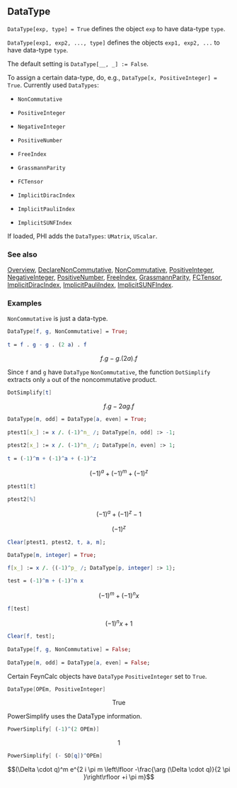 ## DataType

`DataType[exp, type] = True` defines the object `exp` to have data-type `type`.

`DataType[exp1, exp2, ..., type]` defines the objects `exp1, exp2, ...` to have data-type `type`.

The default setting is `DataType[__, _] := False`.

To assign a certain data-type, do, e.g., `DataType[x, PositiveInteger] = True`. Currently used `DataTypes`: 

- `NonCommutative`

- `PositiveInteger`

- `NegativeInteger`

- `PositiveNumber`

- `FreeIndex`

- `GrassmannParity`

- `FCTensor`

- `ImplicitDiracIndex`

- `ImplicitPauliIndex`

- `ImplicitSUNFIndex`

If loaded, PHI adds the `DataTypes`: `UMatrix`, `UScalar`.

### See also

[Overview](Extra/FeynCalc.md), [DeclareNonCommutative](DeclareNonCommutative.md), [NonCommutative](NonCommutative.md), [PositiveInteger](PositiveInteger.md), [NegativeInteger](NegativeInteger.md), [PositiveNumber](PositiveNumber.md), [FreeIndex](FreeIndex.md), [GrassmannParity](GrassmannParity.md), [FCTensor](FCTensor.md), [ImplicitDiracIndex](ImplicitDiracIndex.md), [ImplicitPauliIndex](ImplicitPauliIndex.md), [ImplicitSUNFIndex](ImplicitSUNFIndex.md).

### Examples

`NonCommutative` is just a data-type.

```mathematica
DataType[f, g, NonCommutative] = True; 
 
t = f . g - g . (2 a) . f
```

$$f.g-g.(2 a).f$$

Since `f` and `g` have `DataType` `NonCommutative`, the function `DotSimplify` extracts only `a` out of the noncommutative product.

```mathematica
DotSimplify[t]
```

$$f.g-2 a g.f$$

```mathematica
DataType[m, odd] = DataType[a, even] = True; 
 
ptest1[x_] := x /. (-1)^n_ /; DataType[n, odd] :> -1; 
 
ptest2[x_] := x /. (-1)^n_ /; DataType[n, even] :> 1; 
 
t = (-1)^m + (-1)^a + (-1)^z
```

$$(-1)^a+(-1)^m+(-1)^z$$

```mathematica
ptest1[t] 
 
ptest2[%]
```

$$(-1)^a+(-1)^z-1$$

$$(-1)^z$$

```mathematica
Clear[ptest1, ptest2, t, a, m];
```

```mathematica
DataType[m, integer] = True; 
 
f[x_] := x /. {(-1)^p_ /; DataType[p, integer] :> 1};
```

```mathematica
test = (-1)^m + (-1)^n x
```

$$(-1)^m+(-1)^n x$$

```mathematica
f[test]
```

$$(-1)^n x+1$$

```mathematica
Clear[f, test]; 
 
DataType[f, g, NonCommutative] = False; 
 
DataType[m, odd] = DataType[a, even] = False;
```

Certain FeynCalc objects have `DataType` `PositiveInteger` set to `True`.

```mathematica
DataType[OPEm, PositiveInteger]
```

$$\text{True}$$

PowerSimplify uses the DataType information.

```mathematica
PowerSimplify[ (-1)^(2 OPEm)]
```

$$1$$

```mathematica
PowerSimplify[ (- SO[q])^OPEm]
```

$$(\Delta \cdot q)^m e^{2 i \pi  m \left\lfloor -\frac{\arg (\Delta \cdot q)}{2 \pi }\right\rfloor +i \pi  m}$$